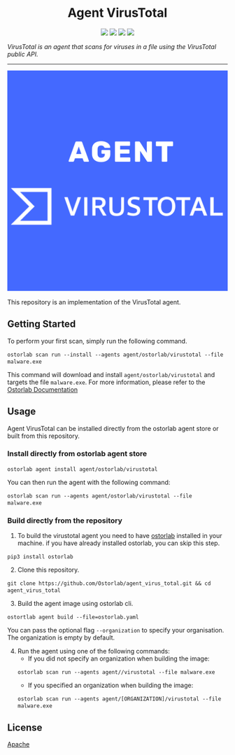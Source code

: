 
<h1 align="center">Agent VirusTotal</h1>

<p align="center">
<img src="https://img.shields.io/badge/License-Apache_2.0-brightgreen.svg">
<img src="https://img.shields.io/github/languages/top/ostorlab/agent_virus_total">
<img src="https://img.shields.io/github/stars/ostorlab/agent_virus_total">
<img src="https://img.shields.io/badge/PRs-welcome-brightgreen.svg">
</p>

_VirusTotal is an agent that scans for viruses in a file using the VirusTotal public API._

---

<p align="center">
<img src="https://github.com/Ostorlab/agent_virus_total/blob/main/images/logo.png" alt="agent_virus_total" />
</p>

This repository is an implementation of the VirusTotal agent.

## Getting Started
To perform your first scan, simply run the following command.
```shell
ostorlab scan run --install --agents agent/ostorlab/virustotal --file malware.exe
```

This command will download and install `agent/ostorlab/virustotal` and targets the file `malware.exe`.
For more information, please refer to the [Ostorlab Documentation](https://github.com/Ostorlab/ostorlab/blob/main/README.md)


## Usage

Agent VirusTotal can be installed directly from the ostorlab agent store or built from this repository.

 ### Install directly from ostorlab agent store

 ```shell
 ostorlab agent install agent/ostorlab/virustotal
 ```

You can then run the agent with the following command:
```shell
ostorlab scan run --agents agent/ostorlab/virustotal --file malware.exe
```


### Build directly from the repository

 1. To build the virustotal agent you need to have [ostorlab](https://pypi.org/project/ostorlab/) installed in your machine.  if you have already installed ostorlab, you can skip this step.

```shell
pip3 install ostorlab
```

 2. Clone this repository.

```shell
git clone https://github.com/Ostorlab/agent_virus_total.git && cd agent_virus_total
```

 3. Build the agent image using ostorlab cli.

 ```shell
 ostortlab agent build --file=ostorlab.yaml
 ```
 You can pass the optional flag `--organization` to specify your organisation. The organization is empty by default.

 4. Run the agent using one of the following commands:
	 * If you did not specify an organization when building the image:
      ```shell
      ostorlab scan run --agents agent//virustotal --file malware.exe
      ```
	 * If you specified an organization when building the image:
      ```shell
      ostorlab scan run --agents agent/[ORGANIZATION]/virustotal --file malware.exe
      ```


## License
[Apache](./LICENSE)

